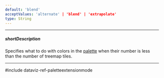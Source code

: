 ```yaml
---
default: 'blend'
acceptValues: 'alternate' | 'blend' | 'extrapolate'
type: String
---
```

---
##### shortDescription
Specifies what to do with colors in the [palette](/api-reference/20%20Data%20Visualization%20Widgets/dxTreeMap/1%20Configuration/colorizer/palette.md '{basewidgetpath}/Configuration/colorizer/#palette') when their number is less than the number of treemap tiles.

---
#include dataviz-ref-paletteextensionmode
